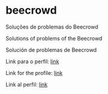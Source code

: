 # beecrowd

Soluções de problemas do Beecrowd

Solutions of problems of the Beecrowd

Solución de problemas de Beecrowd

Link para o perfil: [link](https://www.beecrowd.com.br/judge/pt/profile/853225)

Link for the profile: [link](https://www.beecrowd.com.br/judge/pt/profile/853225)

Link al perfil: [link](https://www.beecrowd.com.br/judge/pt/profile/853225)
